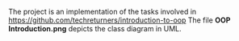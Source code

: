 The project is an implementation of the tasks involved in https://github.com/techreturners/introduction-to-oop
The file **OOP Introduction.png** depicts the class diagram in UML.
